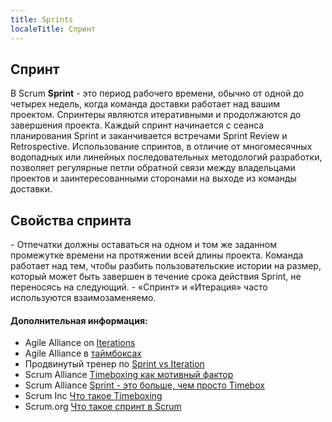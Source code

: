 ```yaml
---
title: Sprints
localeTitle: Спринт
---
```

## Спринт

В Scrum **Sprint** - это период рабочего времени, обычно от одной до четырех недель, когда команда доставки работает над вашим проектом. Спринтеры являются итеративными и продолжаются до завершения проекта. Каждый спринт начинается с сеанса планирования Sprint и заканчивается встречами Sprint Review и Retrospective. Использование спринтов, в отличие от многомесячных водопадных или линейных последовательных методологий разработки, позволяет регулярные петли обратной связи между владельцами проектов и заинтересованными сторонами на выходе из команды доставки.

## Свойства спринта

\- Отпечатки должны оставаться на одном и том же заданном промежутке времени на протяжении всей длины проекта. Команда работает над тем, чтобы разбить пользовательские истории на размер, который может быть завершен в течение срока действия Sprint, не переносясь на следующий. - «Спринт» и «Итерация» часто используются взаимозаменяемо.

#### Дополнительная информация:

*   Agile Alliance on [Iterations](https://www.agilealliance.org/glossary/iteration/)
*   Agile Alliance в [таймбоксах](https://www.agilealliance.org/glossary/timebox/)
*   Продвинутый тренер по [Sprint vs Iteration](http://agilecoach.typepad.com/agile-coaching/2014/02/sprint-vs-iteration.html)
*   Scrum Alliance [Timeboxing как мотивный фактор](https://www.scrumalliance.org/community/articles/2014/february/timeboxing-a-motivational-factor-for-scrum-teams)
*   Scrum Alliance [Sprint - это больше, чем просто Timebox](https://www.scrumalliance.org/community/articles/2014/may/sprint-is-more-than-just-a-timebox)
*   Scrum Inc [Что такое Timeboxing](https://www.scruminc.com/what-is-timeboxing/)
*   Scrum.org [Что такое спринт в Scrum](https://www.scrum.org/resources/what-is-a-sprint-in-scrum)